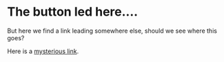 <h1>The button led here....</h1>

<p>But here we find a link leading somewhere else, should we see where this goes?</p>


Here is a [mysterious link](https://sassica.github.io/Prototyping-experiments/final-destination/).



